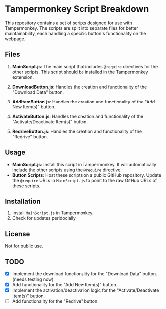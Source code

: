 # Tampermonkey Script Breakdown

This repository contains a set of scripts designed for use with Tampermonkey. The scripts are split into separate files for better maintainability, each handling a specific button's functionality on the webpage.

## Files

1. **MainScript.js**: The main script that includes `@require` directives for the other scripts. This script should be installed in the Tampermonkey extension.

2. **DownloadButton.js**: Handles the creation and functionality of the "Download Data" button.

3. **AddItemButton.js**: Handles the creation and functionality of the "Add New Item(s)" button. 

4. **ActivateButton.js**: Handles the creation and functionality of the "Activate/Deactivate Item(s)" button.

5. **RedriveButton.js**: Handles the creation and functionality of the "Redrive" button.

## Usage

- **MainScript.js**: Install this script in Tampermonkey. It will automatically include the other scripts using the `@require` directive.
- **Button Scripts**: Host these scripts on a public GitHub repository. Update the `@require` URLs in `MainScript.js` to point to the raw GitHub URLs of these scripts.

## Installation


1. Install `MainScript.js` in Tampermonkey.
2. Check for updates peridocially

## License

Not for public use.

## TODO

- [x] Implement the download functionality for the "Download Data" button. (needs testing now)
- [x] Add functionality for the "Add New Item(s)" button.
- [x] Implement the activation/deactivation logic for the "Activate/Deactivate Item(s)" button.
- [ ] Add functionality for the "Redrive" button.
